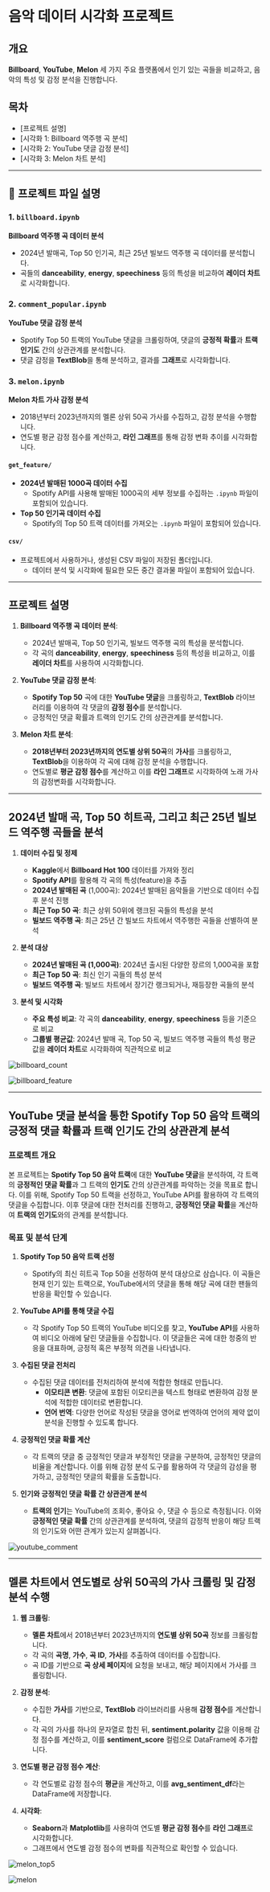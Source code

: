 
# 음악 데이터 시각화 프로젝트

## 개요

**Billboard**, **YouTube**, **Melon** 세 가지 주요 플랫폼에서 인기 있는 곡들을 비교하고, 음악의 특성 및 감정 분석을 진행합니다. 
## 목차

- [프로젝트 설명]
- [시각화 1: Billboard 역주행 곡 분석]
- [시각화 2: YouTube 댓글 감정 분석]
- [시각화 3: Melon 차트 분석]

---
## 📂 프로젝트 파일 설명  

### 1. `billboard.ipynb`  
**Billboard 역주행 곡 데이터 분석**  
- 2024년 발매곡, Top 50 인기곡, 최근 25년 빌보드 역주행 곡 데이터를 분석합니다.  
- 곡들의 **danceability**, **energy**, **speechiness** 등의 특성을 비교하여 **레이더 차트**로 시각화합니다.  

### 2. `comment_popular.ipynb`  
**YouTube 댓글 감정 분석**  
- Spotify Top 50 트랙의 YouTube 댓글을 크롤링하여, 댓글의 **긍정적 확률**과 **트랙 인기도** 간의 상관관계를 분석합니다.  
- 댓글 감정을 **TextBlob**을 통해 분석하고, 결과를 **그래프**로 시각화합니다.  

### 3. `melon.ipynb`  
**Melon 차트 가사 감정 분석**  
- 2018년부터 2023년까지의 멜론 상위 50곡 가사를 수집하고, 감정 분석을 수행합니다.  
- 연도별 평균 감정 점수를 계산하고, **라인 그래프**를 통해 감정 변화 추이를 시각화합니다.  


#### `get_feature/`  
- **2024년 발매된 1000곡 데이터 수집**  
  - Spotify API를 사용해 발매된 1000곡의 세부 정보를 수집하는 `.ipynb` 파일이 포함되어 있습니다.  
- **Top 50 인기곡 데이터 수집**  
  - Spotify의 Top 50 트랙 데이터를 가져오는 `.ipynb` 파일이 포함되어 있습니다.  

#### `csv/`  
- 프로젝트에서 사용하거나, 생성된 CSV 파일이 저장된 폴더입니다.  
  - 데이터 분석 및 시각화에 필요한 모든 중간 결과물 파일이 포함되어 있습니다.  

---

## 프로젝트 설명


1. **Billboard 역주행 곡 데이터 분석**:
   - 2024년 발매곡, Top 50 인기곡, 빌보드 역주행 곡의 특성을 분석합니다.  
   - 각 곡의 **danceability**, **energy**, **speechiness** 등의 특성을 비교하고, 이를 **레이더 차트**를 사용하여 시각화합니다.

2. **YouTube 댓글 감정 분석**:
   - **Spotify Top 50** 곡에 대한 **YouTube 댓글**을 크롤링하고, **TextBlob** 라이브러리를 이용하여 각 댓글의 **감정 점수**를 분석합니다.  
   - 긍정적인 댓글 확률과 트랙의 인기도 간의 상관관계를 분석합니다.

3. **Melon 차트 분석**:
   - **2018년부터 2023년까지의 연도별 상위 50곡**의 **가사**를 크롤링하고, **TextBlob**을 이용하여 각 곡에 대해 감정 분석을 수행합니다.  
   - 연도별로 **평균 감정 점수**를 계산하고 이를 **라인 그래프**로 시각화하여 노래 가사의 감정변화를 시각화합니다.
  


---



## **2024년 발매 곡, Top 50 히트곡, 그리고 최근 25년 빌보드 역주행 곡들을 분석**

1. **데이터 수집 및 정제**  
   - **Kaggle**에서 **Billboard Hot 100** 데이터를 가져와 정리  
   - **Spotify API**를 활용해 각 곡의 특성(feature)을 추출  
   - **2024년 발매된 곡** (1,000곡): 2024년 발매된 음악들을 기반으로 데이터 수집 후 분석 진행  
   - **최근 Top 50 곡**: 최근 상위 50위에 랭크된 곡들의 특성을 분석  
   - **빌보드 역주행 곡**: 최근 25년 간 빌보드 차트에서 역주행한 곡들을 선별하여 분석  

2. **분석 대상**  
   - **2024년 발매된 곡 (1,000곡)**: 2024년 출시된 다양한 장르의 1,000곡을 포함  
   - **최근 Top 50 곡**: 최신 인기 곡들의 특성 분석  
   - **빌보드 역주행 곡**: 빌보드 차트에서 장기간 랭크되거나, 재등장한 곡들의 분석  

3. **분석 및 시각화**  
   - **주요 특성 비교**: 각 곡의 **danceability**, **energy**, **speechiness** 등을 기준으로 비교  
   - **그룹별 평균값**: 2024년 발매 곡, Top 50 곡, 빌보드 역주행 곡들의 특성 평균값을 **레이더 차트**로 시각화하여 직관적으로 비교  

![billboard_count](https://github.com/user-attachments/assets/aefc5479-4a93-4906-bb15-52a5959b91a7)


![billboard_feature](https://github.com/user-attachments/assets/7ffb2564-2fec-493d-823b-599b0c674f26)


---

## **YouTube 댓글 분석을 통한 Spotify Top 50 음악 트랙의 긍정적 댓글 확률과 트랙 인기도 간의 상관관계 분석**

### **프로젝트 개요**
본 프로젝트는 **Spotify Top 50 음악 트랙**에 대한 **YouTube 댓글**을 분석하여, 각 트랙의 **긍정적인 댓글 확률**과 그 트랙의 **인기도** 간의 상관관계를 파악하는 것을 목표로 합니다. 이를 위해, Spotify Top 50 트랙을 선정하고, YouTube API를 활용하여 각 트랙의 댓글을 수집합니다. 이후 댓글에 대한 전처리를 진행하고, **긍정적인 댓글 확률**을 계산하여 **트랙의 인기도**와의 관계를 분석합니다.

### **목표 및 분석 단계**
1. **Spotify Top 50 음악 트랙 선정**  
   - Spotify의 최신 히트곡 Top 50을 선정하여 분석 대상으로 삼습니다. 이 곡들은 현재 인기 있는 트랙으로, YouTube에서의 댓글을 통해 해당 곡에 대한 팬들의 반응을 확인할 수 있습니다.
   
2. **YouTube API를 통해 댓글 수집**  
   - 각 Spotify Top 50 트랙의 YouTube 비디오를 찾고, **YouTube API**를 사용하여 비디오 아래에 달린 댓글들을 수집합니다. 이 댓글들은 곡에 대한 청중의 반응을 대표하며, 긍정적 혹은 부정적 의견을 나타냅니다.
   
3. **수집된 댓글 전처리**  
   - 수집된 댓글 데이터를 전처리하여 분석에 적합한 형태로 만듭니다.  
     - **이모티콘 변환**: 댓글에 포함된 이모티콘을 텍스트 형태로 변환하여 감정 분석에 적합한 데이터로 변환합니다.
     - **언어 번역**: 다양한 언어로 작성된 댓글을 영어로 번역하여 언어의 제약 없이 분석을 진행할 수 있도록 합니다.
   
4. **긍정적인 댓글 확률 계산**  
   - 각 트랙의 댓글 중 긍정적인 댓글과 부정적인 댓글을 구분하여, 긍정적인 댓글의 비율을 계산합니다. 이를 위해 감정 분석 도구를 활용하여 각 댓글의 감성을 평가하고, 긍정적인 댓글의 확률을 도출합니다.
   
5. **인기와 긍정적인 댓글 확률 간 상관관계 분석**  
   - **트랙의 인기**는 YouTube의 조회수, 좋아요 수, 댓글 수 등으로 측정됩니다. 이와 **긍정적인 댓글 확률** 간의 상관관계를 분석하여, 댓글의 감정적 반응이 해당 트랙의 인기도와 어떤 관계가 있는지 살펴봅니다.
  
![youtube_comment](https://github.com/user-attachments/assets/0386f1ba-f3a0-4ee2-a9f6-7f1eb34f8803)


---

## **멜론 차트에서 연도별로 상위 50곡의 가사 크롤링 및 감정 분석 수행**

1. **웹 크롤링**:  
   - **멜론 차트**에서 2018년부터 2023년까지의 **연도별 상위 50곡** 정보를 크롤링합니다.  
   - 각 곡의 **곡명**, **가수**, **곡 ID**, **가사**를 추출하여 데이터를 수집합니다.  
   - 곡 ID를 기반으로 **곡 상세 페이지**에 요청을 보내고, 해당 페이지에서 가사를 크롤링합니다.

2. **감정 분석**:  
   - 수집한 **가사**를 기반으로, **TextBlob** 라이브러리를 사용해 **감정 점수**를 계산합니다.  
   - 각 곡의 가사를 하나의 문자열로 합친 뒤, **sentiment.polarity** 값을 이용해 감정 점수를 계산하고, 이를 **sentiment_score** 컬럼으로 DataFrame에 추가합니다.

3. **연도별 평균 감정 점수 계산**:  
   - 각 연도별로 감정 점수의 **평균**을 계산하고, 이를 **avg_sentiment_df**라는 DataFrame에 저장합니다.

4. **시각화**:  
   - **Seaborn**과 **Matplotlib**를 사용하여 연도별 **평균 감정 점수**를 **라인 그래프**로 시각화합니다.  
   - 그래프에서 연도별 감정 점수의 변화를 직관적으로 확인할 수 있습니다.

  
  
![melon_top5](https://github.com/user-attachments/assets/04b29288-dc5d-43f2-acdc-abbf0c89df2f)


  
![melon](https://github.com/user-attachments/assets/3ac0b2ae-b4bf-45a8-b4ef-2054c3278716)




